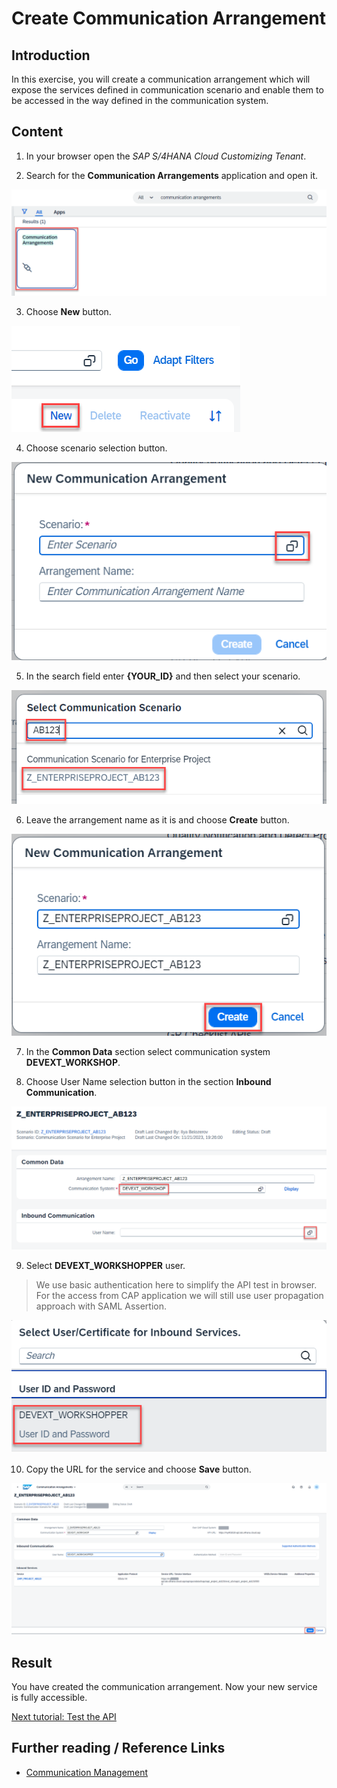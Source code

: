 # Create Communication Arrangement

## Introduction 

In this exercise, you will create a communication arrangement which will expose the services defined in communication scenario and enable them to be accessed in the way defined in the communication system.

## Content

1. In your browser open the *SAP S/4HANA Cloud Customizing Tenant*.

2. Search for the **Communication Arrangements** application and open it.

  ![Alt text](img/0360-communication-arrangements-app.png) 

3. Choose **New** button.

  ![Alt text](img/0360-new-communication-arrangement.png) 
  
4. Choose scenario selection button.
  
  ![Alt text](img/0370-select-communication-scenario.png)

5. In the search field enter **{YOUR_ID}** and then select your scenario.

  ![Alt text](img/0380-communication-scenario-list.png) 

6. Leave the arrangement name as it is and choose **Create** button.

  ![Alt text](img/0390-create-communication-arrangement.png) 

7. In the **Common Data** section select communication system **DEVEXT_WORKSHOP**. 

8. Choose User Name selection button in the section **Inbound Communication**.

  ![Alt text](img/0400-select-communication-system.png) 

9. Select **DEVEXT_WORKSHOPPER** user.

> We use basic authentication here to simplify the API test in browser. For the access from CAP application we will still use user propagation approach with SAML Assertion.

  ![Alt text](img/0410-select-communication-user.png) 

10.  Copy the URL for the service and choose **Save** button.

  ![Alt text](img/0420-save-communication-arrangement.png)

## Result

You have created the communication arrangement. Now your new service is fully accessible.

[Next tutorial: Test the API](./test.md)

## Further reading / Reference Links

- [Communication Management](https://help.sap.com/docs/SAP_S4HANA_CLOUD/0f69f8fb28ac4bf48d2b57b9637e81fa/2e84a10c430645a88bdbfaaa23ac9ff7.html)